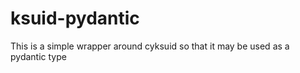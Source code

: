 # ksuid-pydantic

This is a simple wrapper around cyksuid so that it may be used as a pydantic type
